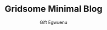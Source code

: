 ---
title: "Gridsome Minimal Blog"
github: https://github.com/lauragift21/gridsome-minimal-blog
demo: https://gridsome-blog-telerik.netlify.com/
author: Gift Egwuenu
ssg:
  - Gridsome
cms:
  - No CMS
---
